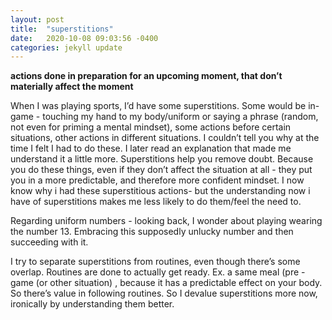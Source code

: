 ```yaml
---
layout: post
title:  "superstitions"
date:   2020-10-08 09:03:56 -0400
categories: jekyll update
---
```

**actions done in preparation for an upcoming moment, that don’t materially affect the moment**
<!-- Tags: personal -->

When I was playing sports, I’d have some superstitions. 
Some would be in-game - touching my hand to my body/uniform or saying a phrase (random, not even for priming a mental mindset), some actions before certain situations, other actions in different situations. I couldn’t tell you why at the time I felt I had to do these. I later read an explanation that made me understand it a little more.
Superstitions help you remove doubt. Because you do these things, even if they don’t affect the situation at all - they put you in a more predictable, and therefore more confident mindset. 
I now know why i had these superstitious actions- but the understanding now i have of superstitions makes me less likely to do them/feel the need to.

Regarding uniform numbers - looking back, I wonder about playing wearing the number 13.  Embracing this supposedly unlucky number and then succeeding with it. 

I try to separate superstitions from routines, even though there’s some overlap. Routines are done to actually get ready. Ex. a same meal (pre - game (or other situation) , because it has a predictable effect on your body. So there’s value in following routines.
So I devalue superstitions more now, ironically by understanding them better. 




[jekyll-docs]: https://jekyllrb.com/docs/home
[jekyll-gh]:   https://github.com/jekyll/jekyll
[jekyll-talk]: https://talk.jekyllrb.com/
